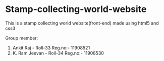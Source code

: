 # Stamp-collecting-world-website
This is a stamp collecting world website(front-end)  made using html5 and css3 

Group member:
1.  Ankit Raj - Roll-33 Reg.no:- 11908521
2.  K. Ram Jeevan - Roll-34 Reg.no:- 11908530

